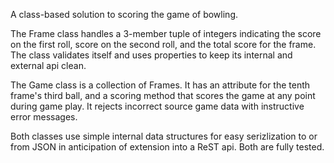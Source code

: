 A class-based solution to scoring the game of bowling.

The Frame class handles a 3-member tuple of integers indicating the score on the first roll, score on the second roll, and the total score for the frame. The class validates itself and uses properties to keep its internal and external api clean.

The Game class is a collection of Frames. It has an attribute for the tenth frame's third ball, and a scoring method that scores the game at any point during game play. It rejects incorrect source game data with instructive error messages.

Both classes use simple internal data structures for easy serizlization to or from JSON in anticipation of extension into a ReST api. Both are fully tested.
